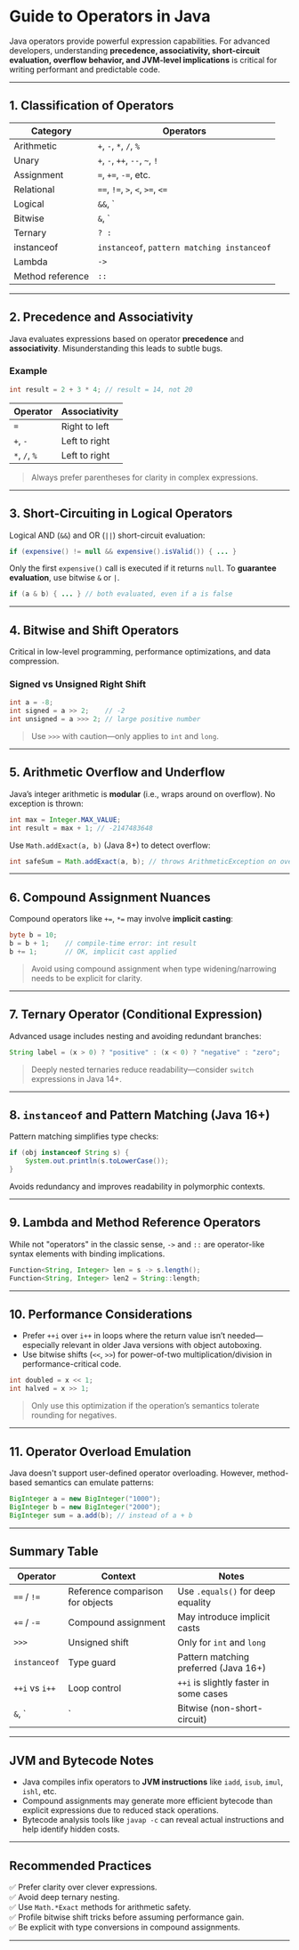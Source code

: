 # Guide to Operators in Java

Java operators provide powerful expression capabilities. For advanced developers, understanding **precedence, associativity, short-circuit evaluation, overflow behavior, and JVM-level implications** is critical for writing performant and predictable code.

---

## 1. Classification of Operators

| Category             | Operators |
|----------------------|----------|
| Arithmetic           | `+`, `-`, `*`, `/`, `%` |
| Unary                | `+`, `-`, `++`, `--`, `~`, `!` |
| Assignment           | `=`, `+=`, `-=`, etc. |
| Relational           | `==`, `!=`, `>`, `<`, `>=`, `<=` |
| Logical              | `&&`, `||`, `!` |
| Bitwise              | `&`, `|`, `^`, `~`, `<<`, `>>`, `>>>` |
| Ternary              | `? :` |
| instanceof           | `instanceof`, `pattern matching instanceof` |
| Lambda               | `->` |
| Method reference     | `::` |

---

## 2. Precedence and Associativity

Java evaluates expressions based on operator **precedence** and **associativity**. Misunderstanding this leads to subtle bugs.

### Example

```java
int result = 2 + 3 * 4; // result = 14, not 20
```

| Operator          | Associativity |
|-------------------|----------------|
| `=`               | Right to left  |
| `+`, `-`          | Left to right  |
| `*`, `/`, `%`     | Left to right  |

> Always prefer parentheses for clarity in complex expressions.

---

## 3. Short-Circuiting in Logical Operators

Logical AND (`&&`) and OR (`||`) short-circuit evaluation:

```java
if (expensive() != null && expensive().isValid()) { ... }
```

Only the first `expensive()` call is executed if it returns `null`. To **guarantee evaluation**, use bitwise `&` or `|`.

```java
if (a & b) { ... } // both evaluated, even if a is false
```

---

## 4. Bitwise and Shift Operators

Critical in low-level programming, performance optimizations, and data compression.

### Signed vs Unsigned Right Shift

```java
int a = -8;
int signed = a >> 2;    // -2
int unsigned = a >>> 2; // large positive number
```

> Use `>>>` with caution—only applies to `int` and `long`.

---

## 5. Arithmetic Overflow and Underflow

Java’s integer arithmetic is **modular** (i.e., wraps around on overflow). No exception is thrown:

```java
int max = Integer.MAX_VALUE;
int result = max + 1; // -2147483648
```

Use `Math.addExact(a, b)` (Java 8+) to detect overflow:

```java
int safeSum = Math.addExact(a, b); // throws ArithmeticException on overflow
```

---

## 6. Compound Assignment Nuances

Compound operators like `+=`, `*=` may involve **implicit casting**:

```java
byte b = 10;
b = b + 1;    // compile-time error: int result
b += 1;       // OK, implicit cast applied
```

> Avoid using compound assignment when type widening/narrowing needs to be explicit for clarity.

---

## 7. Ternary Operator (Conditional Expression)

Advanced usage includes nesting and avoiding redundant branches:

```java
String label = (x > 0) ? "positive" : (x < 0) ? "negative" : "zero";
```

> Deeply nested ternaries reduce readability—consider `switch` expressions in Java 14+.

---

## 8. `instanceof` and Pattern Matching (Java 16+)

Pattern matching simplifies type checks:

```java
if (obj instanceof String s) {
    System.out.println(s.toLowerCase());
}
```

Avoids redundancy and improves readability in polymorphic contexts.

---

## 9. Lambda and Method Reference Operators

While not "operators" in the classic sense, `->` and `::` are operator-like syntax elements with binding implications.

```java
Function<String, Integer> len = s -> s.length();
Function<String, Integer> len2 = String::length;
```

---

## 10. Performance Considerations

- Prefer `++i` over `i++` in loops where the return value isn’t needed—especially relevant in older Java versions with object autoboxing.
- Use bitwise shifts (`<<`, `>>`) for power-of-two multiplication/division in performance-critical code.

```java
int doubled = x << 1;
int halved = x >> 1;
```

> Only use this optimization if the operation’s semantics tolerate rounding for negatives.

---

## 11. Operator Overload Emulation

Java doesn't support user-defined operator overloading. However, method-based semantics can emulate patterns:

```java
BigInteger a = new BigInteger("1000");
BigInteger b = new BigInteger("2000");
BigInteger sum = a.add(b); // instead of a + b
```

---

## Summary Table

| Operator | Context | Notes |
|----------|---------|-------|
| `==` / `!=` | Reference comparison for objects | Use `.equals()` for deep equality |
| `+=` / `-=` | Compound assignment | May introduce implicit casts |
| `>>>` | Unsigned shift | Only for `int` and `long` |
| `instanceof` | Type guard | Pattern matching preferred (Java 16+) |
| `++i` vs `i++` | Loop control | `++i` is slightly faster in some cases |
| `&`, `|` | Bitwise (non-short-circuit) | Evaluates both sides |

---

## JVM and Bytecode Notes

- Java compiles infix operators to **JVM instructions** like `iadd`, `isub`, `imul`, `ishl`, etc.
- Compound assignments may generate more efficient bytecode than explicit expressions due to reduced stack operations.
- Bytecode analysis tools like `javap -c` can reveal actual instructions and help identify hidden costs.

---

## Recommended Practices

✅ Prefer clarity over clever expressions.  
✅ Avoid deep ternary nesting.  
✅ Use `Math.*Exact` methods for arithmetic safety.  
✅ Profile bitwise shift tricks before assuming performance gain.  
✅ Be explicit with type conversions in compound assignments.

---
